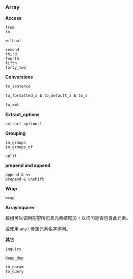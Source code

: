 ### Array

**Access**

```
from
to

without

second
third
fourth
fifth
forty_two
```

**Conversions**

```ruby
to_sentence

to_formatted_s & to_default_s & to_s

to_xml
```

**Extract_options**

```
extract_options!
```

**Grouping**

```
in_groups
in_groups_of

split
```

**prepend and append**

```
append & <<
prepend & unshift
```

**Wrap**

```
wrap
```

**ArrayInquirer**

数组可以调用期望所包含元素结尾加 `?` 以询问是否包含此元素。

或使用 `any?` 传递元素名字询问。

**其它**

```
inquiry

deep_dup

to_param
to_query
```
